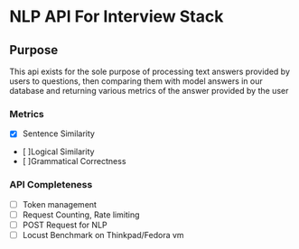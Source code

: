 # NLP API For Interview Stack

## Purpose
This api exists for the sole purpose of processing text answers provided by users to questions, then comparing them with model answers in our database and returning various metrics of the answer provided by the user

### Metrics
- [x] Sentence Similarity
- [ ]Logical Similarity
- [ ]Grammatical Correctness

### API Completeness
- [ ] Token management
- [ ] Request Counting, Rate limiting
- [ ] POST Request for NLP
- [ ] Locust Benchmark on Thinkpad/Fedora vm